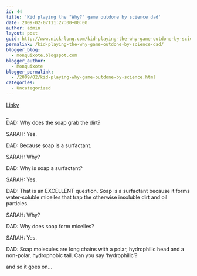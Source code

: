 ```yaml
---
id: 44
title: 'Kid playing the "Why?" game outdone by science dad'
date: 2009-02-07T11:27:00+00:00
author: admin
layout: post
guid: http://www.nick-long.com/kid-playing-the-why-game-outdone-by-science-dad/
permalink: /kid-playing-the-why-game-outdone-by-science-dad/
blogger_blog:
  - monquixote.blogspot.com
blogger_author:
  - Monquixote
blogger_permalink:
  - /2009/02/kid-playing-why-game-outdone-by-science.html
categories:
  - Uncategorized
---
```

<a href="http://www.scq.ubc.ca/a-dialogue-with-sarah-aged-3-in-which-it-is-shown-that-if-your-dad-is-a-chemistry-professor-asking-%E2%80%9Cwhy%E2%80%9D-can-be-dangerous-4/" target="_new">Linky</a>

_  
DAD: Why does the soap grab the dirt?</p> 

SARAH: Yes.

DAD: Because soap is a surfactant.

SARAH: Why?

DAD: Why is soap a surfactant?

SARAH: Yes.

DAD: That is an EXCELLENT question. Soap is a surfactant because it forms water-soluble micelles that trap the otherwise insoluble dirt and oil particles.

SARAH: Why?

DAD: Why does soap form micelles?

SARAH: Yes.

DAD: Soap molecules are long chains with a polar, hydrophilic head and a non-polar, hydrophobic tail. Can you say ‘hydrophilic’?

</i>

and so it goes on&#8230;